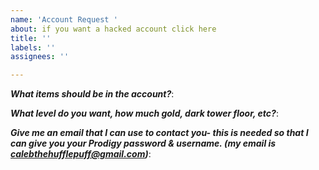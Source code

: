 ```yaml
---
name: 'Account Request '
about: if you want a hacked account click here
title: ''
labels: ''
assignees: ''

---
```


***What items should be in the account?***:

***What level do you want, how much gold, dark tower floor, etc?***:

***Give me an email that I can use to contact you- this is needed so that I can give you your Prodigy password & username. (my email is calebthehufflepuff@gmail.com)***:
